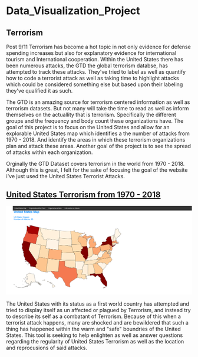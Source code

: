 # Data_Visualization_Project

## Terrorism 

Post 9/11 Terrorism has become a hot topic in not only evidence for defense spending increases but also for explanatory evidence for international tourism and International cooperation. Within the United States there has been numerous attacks, the GTD the global terrorism databse, has attempted to track these attacks. They've tried to label as well as quantify how to code a terrorist attack as well as taking time to highlight attacks which could be considered something else but based upon their labeling they've qualified it as such. 

The GTD is an amazing source for terrorism centered information as well as terrorism datasets. But not many will take the time to read as well as inform themselves on the actuallity that is terrorism. Specifically the different groups and the frequency and body count these organizations have. The goal of this project is to focus on the United States and allow for an explorable United States map which identifies a the number of attacks from 1970 - 2018. And identify the areas in which these terrorism organizations plan and attack these areas. Another goal of the project is to see the spread of attacks within each organization.

Orginally the GTD Dataset covers terrorism in the world from 1970 - 2018. Although this is great, I felt for the sake of focusing the goal of the website i've just used the United States Terrorist Attacks. 


## [United States Terrorism from 1970 - 2018](https://scottbamfordj.github.io/Data_Visualization_Project/Project/)

![Alt text](Deliverables/UnitedStateTerrorism_Images.png )

The United States with its status as a first world country has attempted and tried to display itself as un affected or plagued by Terrorism, and instead try to describe its self as a combatant of Terrorism. Because of this when a terrorist attack happens, many are shocked and are bewildered that such a thing has happened within the warm and "safe" boundries of the United States. This tool is seeking to help enlighten as well as answer questions regarding the regularity of United States Terrorism as well as the location and reprocusions of said attacks. 

